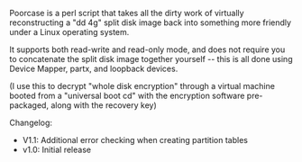 Poorcase is a perl script that takes all the dirty work of virtually reconstructing a "dd 4g" split disk image back into something more friendly under a Linux operating system.

It supports both read-write and read-only mode, and does not require you to concatenate the split disk image together yourself -- this is all done using Device Mapper, partx, and loopback devices.

(I use this to decrypt "whole disk encryption" through a virtual machine booted from a "universal boot cd" with the encryption software pre-packaged, along with the recovery key)

Changelog:

  * V1.1: Additional error checking when creating partition tables
  * v1.0: Initial release